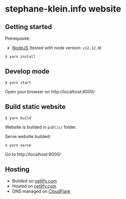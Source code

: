 # stephane-klein.info website

## Getting started

Prerequisite:

- [NodeJS](https://nodejs.org/en/) (tested with node version: `v12.12.0`)

```
$ yarn install
```

## Develop mode

```
$ yarn start
```

Open your browser on http://localhost:8000/


## Build static website

```
$ yarn build
```

Website is builded in `public/` folder.

Serve website builded:

```
$ yarn serve
```

Go to http://localhost:9000/


## Hosting

- Builded on [netlify.com](https://netlify.com)
- Hosted on [netlify.com](https://netlify.com)
- DNS managed on [CloudFlare](https://www.cloudflare.com/)